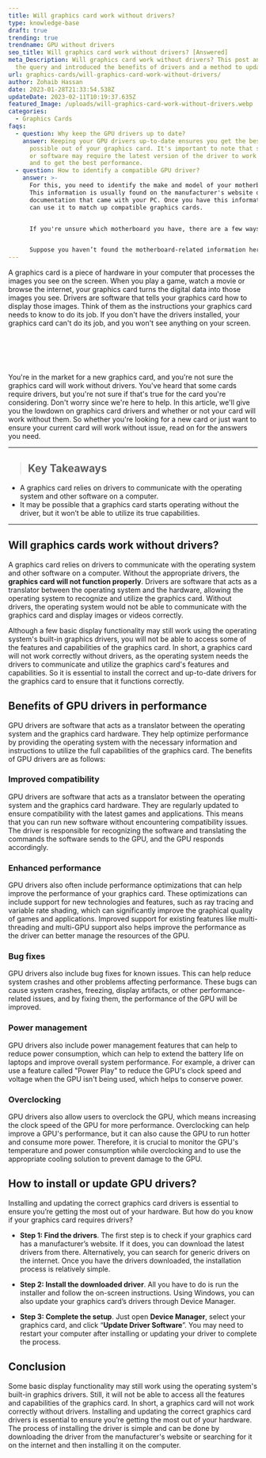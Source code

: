```yaml
---
title: Will graphics card work without drivers?
type: knowledge-base
draft: true
trending: true
trendname: GPU without drivers
seo_title: Will graphics card work without drivers? [Answered]
meta_Description: Will graphics card work without drivers? This post answered
  the query and introduced the benefits of drivers and a method to update them.
url: graphics-cards/will-graphics-card-work-without-drivers/
author: Zohaib Hassan
date: 2023-01-28T21:33:54.538Z
updateDate: 2023-02-11T10:19:37.635Z
featured_Image: /uploads/will-graphics-card-work-without-drivers.webp
categories:
  - Graphics Cards
faqs:
  - question: Why keep the GPU drivers up to date?
    answer: Keeping your GPU drivers up-to-date ensures you get the best performance
      possible out of your graphics card. It's important to note that some games
      or software may require the latest version of the driver to work correctly
      and to get the best performance.
  - question: How to identify a compatible GPU driver?
    answer: >-
      For this, you need to identify the make and model of your motherboard.
      This information is usually found on the manufacturer's website or in the
      documentation that came with your PC. Once you have this information, you
      can use it to match up compatible graphics cards.


      If you're unsure which motherboard you have, there are a few ways to find out. One is to open up **System Information** (on a PC) or **System Preferences** (on a Mac). You can find your motherboard's information under the "**Hardware**" section.


      Suppose you haven’t found the motherboard-related information here or want to try another method. In such a case, you can **use an online tool** like **CPU-Z**, which will give you all the information about your motherboard, including the make and model.
---
```

A graphics card is a piece of hardware in your computer that processes the images you see on the screen. When you play a game, watch a movie or browse the internet, your graphics card turns the digital data into those images you see. Drivers are software that tells your graphics card how to display those images. Think of them as the instructions your graphics card needs to know to do its job. If you don't have the drivers installed, your graphics card can't do its job, and you won't see anything on your screen.

#  

You're in the market for a new graphics card, and you're not sure the graphics card will work without drivers. You've heard that some cards require drivers, but you're not sure if that's true for the card you're considering. Don't worry since we're here to help. In this article, we'll give you the lowdown on graphics card drivers and whether or not your card will work without them. So whether you're looking for a new card or just want to ensure your current card will work without issue, read on for the answers you need.

- - -

> ## Key Takeaways

* A graphics card relies on drivers to communicate with the operating system and other software on a computer.
* It may be possible that a graphics card starts operating without the driver, but it won’t be able to utilize its true capabilities.

- - -

## Will graphics cards work without drivers?

A graphics card relies on drivers to communicate with the operating system and other software on a computer. Without the appropriate drivers, the **graphics card will not function properly**. Drivers are software that acts as a translator between the operating system and the hardware, allowing the operating system to recognize and utilize the graphics card. Without drivers, the operating system would not be able to communicate with the graphics card and display images or videos correctly.

Although a few basic display functionality may still work using the operating system's built-in graphics drivers, you will not be able to access some of the features and capabilities of the graphics card. In short, a graphics card will not work correctly without drivers, as the operating system needs the drivers to communicate and utilize the graphics card's features and capabilities. So it is essential to install the correct and up-to-date drivers for the graphics card to ensure that it functions correctly.

## Benefits of GPU drivers in performance

GPU drivers are software that acts as a translator between the operating system and the graphics card hardware. They help optimize performance by providing the operating system with the necessary information and instructions to utilize the full capabilities of the graphics card. The benefits of GPU drivers are as follows:

### Improved compatibility

GPU drivers are software that acts as a translator between the operating system and the graphics card hardware. They are regularly updated to ensure compatibility with the latest games and applications. This means that you can run new software without encountering compatibility issues. The driver is responsible for recognizing the software and translating the commands the software sends to the GPU, and the GPU responds accordingly.

### Enhanced performance

GPU drivers also often include performance optimizations that can help improve the performance of your graphics card. These optimizations can include support for new technologies and features, such as ray tracing and variable rate shading, which can significantly improve the graphical quality of games and applications. Improved support for existing features like multi-threading and multi-GPU support also helps improve the performance as the driver can better manage the resources of the GPU.

### Bug fixes

GPU drivers also include bug fixes for known issues. This can help reduce system crashes and other problems affecting performance. These bugs can cause system crashes, freezing, display artifacts, or other performance-related issues, and by fixing them, the performance of the GPU will be improved.

### Power management

GPU drivers also include power management features that can help to reduce power consumption, which can help to extend the battery life on laptops and improve overall system performance. For example, a driver can use a feature called "Power Play" to reduce the GPU's clock speed and voltage when the GPU isn't being used, which helps to conserve power.

### Overclocking

GPU drivers also allow users to overclock the GPU, which means increasing the clock speed of the GPU for more performance. Overclocking can help improve a GPU's performance, but it can also cause the GPU to run hotter and consume more power. Therefore, it is crucial to monitor the GPU's temperature and power consumption while overclocking and to use the appropriate cooling solution to prevent damage to the GPU.

## How to install or update GPU drivers?

Installing and updating the correct graphics card drivers is essential to ensure you’re getting the most out of your hardware. But how do you know if your graphics card requires drivers?

* **Step 1: Find the drivers**. The first step is to check if your graphics card has a manufacturer’s website. If it does, you can download the latest drivers from there. Alternatively, you can search for generic drivers on the internet. Once you have the drivers downloaded, the installation process is relatively simple.


* **Step 2: Install the downloaded driver**. All you have to do is run the installer and follow the on-screen instructions. Using Windows, you can also update your graphics card’s drivers through Device Manager.


* **Step 3: Complete the setup**. Just open **Device Manager**, select your graphics card, and click “**Update Driver Software**”. You may need to restart your computer after installing or updating your driver to complete the process.

## Conclusion

Some basic display functionality may still work using the operating system's built-in graphics drivers. Still, it will not be able to access all the features and capabilities of the graphics card. In short, a graphics card will not work correctly without drivers. Installing and updating the correct graphics card drivers is essential to ensure you’re getting the most out of your hardware. The process of installing the driver is simple and can be done by downloading the driver from the manufacturer's website or searching for it on the internet and then installing it on the computer.